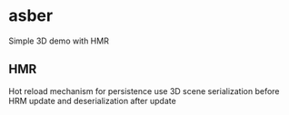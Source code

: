 # asber
Simple 3D demo with HMR
## HMR
Hot reload mechanism for persistence use 3D scene serialization before HRM update and deserialization after update
